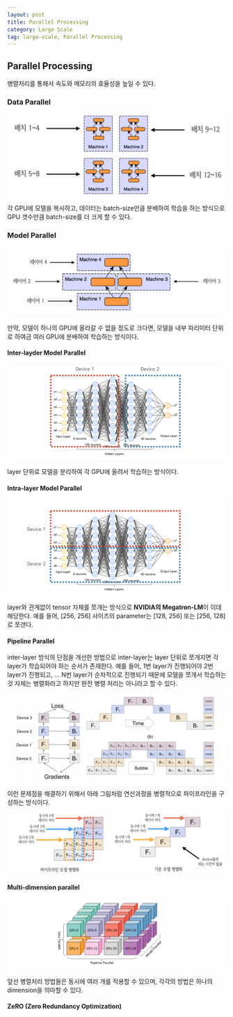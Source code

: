 ```yaml
---
layout: post
title: Parallel Processing
category: Large Scale
tag: large-scale, Parallel Processing
---
```


## Parallel Processing

병렬처리를 통해서 속도와 메모리의 효율성을 높일 수 있다.


### Data Parallel

<img src='./imgs/large_scale/data_parallel.png'>

각 GPU에 모델을 복사하고, 데이터는 batch-size만큼 분배하여 학습을 하는 방식으로 GPU 갯수만큼 batch-size를 더 크게 할 수 있다. 


### Model Parallel

<img src='./imgs/large_scale/model_parallel.png'>

만약, 모델이 하나의 GPU에 올라갈 수 없을 정도로 크다면, 모델을 내부 파리미터 단위로 하여금 여러 
GPU에 분배하여 학습하는 방식이다.

#### Inter-layder Model Parallel 
 
<img src='./imgs/large_scale/inter_layer.png'>

layer 단위로 모델을 분리하여 각 GPU에 올려서 학습하는 방식이다.

#### Intra-layer Model Parallel 
 
<img src='./imgs/large_scale/intra_layer.png'>

layer와 관계없이 tensor 자체를 쪼개는 방식으로 **NVIDIA의 Megatron-LM**이 이데 해당한다. 예를 들어, [256, 256] 사이즈의 parameter는 [128, 256] 또는 [256, 128]로 쪼갠다. 


#### Pipeline Parallel

inter-layer 방식의 단점을 개선한 방법으로 inter-layer는 layer 단위로 쪼개지면 각 layer가 학습되어야 하는 순서가 존재한다. 예를 들어, 1번 layer가 진행되어야 2번 layer가 진행되고, ... N번 layer가 순차적으로 진행되기 때문에 모델을 쪼개서 학습하는 것 자체는 병렬화라고 하지만 완전 병렬 처리는 아니라고 할 수 있다. 

<img src='./imgs/large_scale/pipeline_parallel_1.png'>

이런 문제점을 해결하기 위해서 아래 그림처럼 연산과정을 병렬적으로 파이프라인을 구성하는 방식이다.

<img src='./imgs/large_scale/pipeline_parallel_2.png'>


#### Multi-dimension parallel

<img src='./imgs/large_scale/multi_dimension_parallel.png'>

앞선 병렬처리 방법들은 동시에 여러 개를 적용할 수 있으며, 각각의 방법은 하나의 dimension을 의마할 수 있다. 

#### ZeRO (Zero Redundancy Optimization)